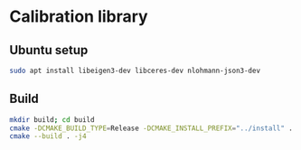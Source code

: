 # Calibration library

## Ubuntu setup

```bash
sudo apt install libeigen3-dev libceres-dev nlohmann-json3-dev
```

## Build

```bash
mkdir build; cd build
cmake -DCMAKE_BUILD_TYPE=Release -DCMAKE_INSTALL_PREFIX="../install" ..
cmake --build . -j4
```